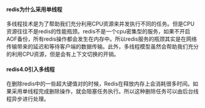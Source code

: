 #### redis为什么采用单线程

多线程技术是为了帮助我们充分利用CPU资源来并发执行不同的任务。但是CPU资源往往不是redis的性能瓶颈。redis不是一个cpu密集型的服务，如果不开启AOF备份，所有redis操作都会发生在内存中。所以redis服务的瓶颈其实是在网络传输带来的延迟和等待客户端的数据传输。此外，多线程模型虽然会帮助我们充分的利用CPU资源，但是会有上下文切换的开销。



#### redis4.0引入多线程

在删除redis中的一些超大键值对的时候，Redis在释放内存上会消耗很多时间。如果采用单线程完成删除操作，就会阻塞任务执行。所以这种删除任务可以由后台线程异步进行处理。